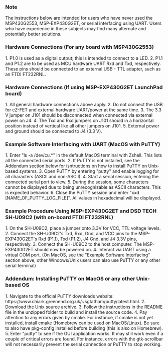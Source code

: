 <h3>Note</h3>  
The instructions below are intended for users who have never used the MSP430G2553, MSP-EXP430G2ET,  
or serial interfacing using UART. Users who have experience in these subjects may find many alternate  
and potentially better solutions.  
  
<h3>Hardware Connections (For any board with MSP430G2553)</h3>  
1. P1.0 is used as a digital output; this is intended to connect to a LED.  
2. P1.1 and P1.2 are to be used as MCU hardware UART Rxd and Txd, respectively.  
   These pins should be connected to an external USB - TTL adapter, such as an FTDI FT232RNL.  
  
<h3>Hardware Connections (If using MSP-EXP430G2ET LaunchPad board)</h3>  
1. All general hardware connections above apply.  
2. Do not connect the USB for eZ-FET and external hardware UART/power at the same time.  
3. The 3.3 V jumper on J101 should be disconnected when connected via external power on J4.  
4. The Txd and Rxd jumpers on J101 should in a horizontal position instead of vertical like all other jumpers on J101.  
5. External power and ground should be connected to J4 (3.3 V).  
  
<h3>Example Software Interfacing with UART (MacOS with PuTTY)</h3>  
1. Enter "ls -a /dev/cu.*" in the default MacOS terminal with Zshell. This lists all the connected serial ports.  
2. If PuTTY is not installed, see the Addendum section below for isntructions on how to install PuTTY on Unix-based systems.  
3. Open PuTTY by entering "putty" and enable logging for all characters (ASCII and non-ASCII).  
4. Start a serial session, entering the connected serial port to view.  
5. During the session, some characters cannot be displayed due to being unrecognizable as ASCII characters. This is expected behavior.  
6. Close the PuTTY session and enter "xxd [NAME_OF_PUTTY_LOG_FILE]". All values in hexadecimal will be displayed. 
  
<h3>Example Procedure Using MSP-EXP430G2ET and DSD TECH SH-U09C2 (with on-board FTDI FT232RNL)</h3>  
1. On the SH-U09C2, place a jumper onto 3.3V for VCC, TTL voltage levels.  
2. Connect the SH-U09C2's Txd, Rxd, Gnd, and VCC pins to the MSP-EXP430G2ET's  
   Rxd (P1.1), Txd (P1.2), J4 Gnd, and J4 3.3V pins, respectively.  
3. Connect the SH-U09C2 to the host computer. The MSP-EXP430G2ET should now be powered on.  
4. Interact via UART using a virtual COM port.  
   (On MacOS, see the "Example Software Interfacing" section above, other Windows/Unix users can also use PuTTY or any other serial terminal)  
   
<h3>Addendum: Installing PuTTY on MacOS or any other Unix-based OS</h3>
1. Navigate to the official PuTTY downloads website: https://www.chiark.greenend.org.uk/~sgtatham/putty/latest.html.  
2. Download the Unix source archive.  
3. Follow the instructions in the README file in the unzipped folder to build and install the source code.  
4. Pay attention to any errors given by cmake. For instance, if cmake is not yet installed, install cmake (Homebrew can be used on MacOS/Linux).  
   Be sure to also have pkg-config installed before building (this is also on Homebrew).  
5. Enter "putty" to see if the GUI application works. It may still work even if a couple of critical errors are found.  
   For instance, errors with the gtk-scrollbar will not necessarily prevent the serial connection or PuTTY to stop working.  